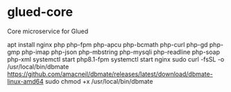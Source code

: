 # glued-core
Core microservice for Glued

apt install nginx php php-fpm php-apcu php-bcmath php-curl php-gd php-gmp php-imap php-json php-mbstring php-mysqli php-readline php-soap php-xml
systemctl start php8.1-fpm
systemctl start nginx
sudo curl -fsSL -o /usr/local/bin/dbmate https://github.com/amacneil/dbmate/releases/latest/download/dbmate-linux-amd64
sudo chmod +x /usr/local/bin/dbmate